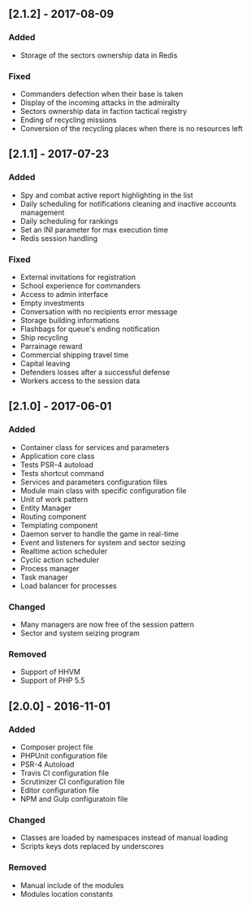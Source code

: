 ## [2.1.2] - 2017-08-09
### Added
- Storage of the sectors ownership data in Redis

### Fixed
- Commanders defection when their base is taken
- Display of the incoming attacks in the admiralty
- Sectors ownership data in faction tactical registry
- Ending of recycling missions
- Conversion of the recycling places when there is no resources left

## [2.1.1] - 2017-07-23
### Added
- Spy and combat active report highlighting in the list
- Daily scheduling for notifications cleaning and inactive accounts management
- Daily scheduling for rankings
- Set an INI parameter for max execution time
- Redis session handling

### Fixed
- External invitations for registration
- School experience for commanders
- Access to admin interface
- Empty investments
- Conversation with no recipients error message
- Storage building informations
- Flashbags for queue's ending notification
- Ship recycling
- Parrainage reward
- Commercial shipping travel time
- Capital leaving
- Defenders losses after a successful defense
- Workers access to the session data

## [2.1.0] - 2017-06-01
### Added
- Container class for services and parameters
- Application core class
- Tests PSR-4 autoload
- Tests shortcut command
- Services and parameters configuration files
- Module main class with specific configuration file
- Unit of work pattern
- Entity Manager
- Routing component
- Templating component
- Daemon server to handle the game in real-time
- Event and listeners for system and sector seizing
- Realtime action scheduler
- Cyclic action scheduler
- Process manager
- Task manager
- Load balancer for processes

### Changed
- Many managers are now free of the session pattern
- Sector and system seizing program

### Removed
- Support of HHVM
- Support of PHP 5.5

## [2.0.0] - 2016-11-01
### Added
* Composer project file
* PHPUnit configuration file
* PSR-4 Autoload
* Travis CI configuration file
* Scrutinizer CI configuration file
* Editor configuration file
* NPM and Gulp configuratoin file

### Changed
* Classes are loaded by namespaces instead of manual loading
* Scripts keys dots replaced by underscores

### Removed
* Manual include of the modules
* Modules location constants
